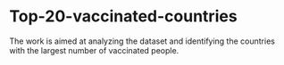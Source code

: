 # Top-20-vaccinated-countries
The work is aimed at analyzing the dataset and identifying the countries with the largest number of vaccinated people.
